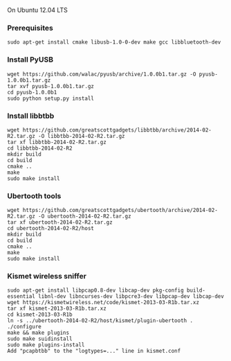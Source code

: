 On Ubuntu 12.04 LTS

### Prerequisites ###

    sudo apt-get install cmake libusb-1.0-0-dev make gcc libbluetooth-dev

### Install PyUSB ###

    wget https://github.com/walac/pyusb/archive/1.0.0b1.tar.gz -O pyusb-1.0.0b1.tar.gz
    tar xvf pyusb-1.0.0b1.tar.gz
    cd pyusb-1.0.0b1
    sudo python setup.py install

### Install libbtbb ###

    wget https://github.com/greatscottgadgets/libbtbb/archive/2014-02-R2.tar.gz -O libbtbb-2014-02-R2.tar.gz
    tar xf libbtbb-2014-02-R2.tar.gz
    cd libbtbb-2014-02-R2
    mkdir build
    cd build
    cmake ..
    make
    sudo make install

### Ubertooth tools ###

    wget https://github.com/greatscottgadgets/ubertooth/archive/2014-02-R2.tar.gz -O ubertooth-2014-02-R2.tar.gz
    tar xf ubertooth-2014-02-R2.tar.gz
    cd ubertooth-2014-02-R2/host
    mkdir build
    cd build
    cmake ..
    make
    sudo make install

### Kismet wireless sniffer ###

    sudo apt-get install libpcap0.8-dev libcap-dev pkg-config build-essential libnl-dev libncurses-dev libpcre3-dev libpcap-dev libcap-dev
    wget https://kismetwireless.net/code/kismet-2013-03-R1b.tar.xz
    tar xf kismet-2013-03-R1b.tar.xz
    cd kismet-2013-03-R1b
    ln -s ../ubertooth-2014-02-R2/host/kismet/plugin-ubertooth .
    ./configure
    make && make plugins
    sudo make suidinstall
    sudo make plugins-install
    Add "pcapbtbb" to the "logtypes=..." line in kismet.conf
